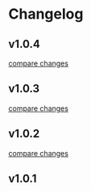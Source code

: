 # Changelog


## v1.0.4

[compare changes](https://github.com/LouisLSCHVN/nuxt-form/compare/v1.0.3...v1.0.4)

## v1.0.3

[compare changes](https://github.com/LouisLSCHVN/nuxt-form/compare/v1.0.2...v1.0.3)

## v1.0.2

[compare changes](https://github.com/LouisLSCHVN/nuxt-form/compare/v1.0.1...v1.0.2)

## v1.0.1

